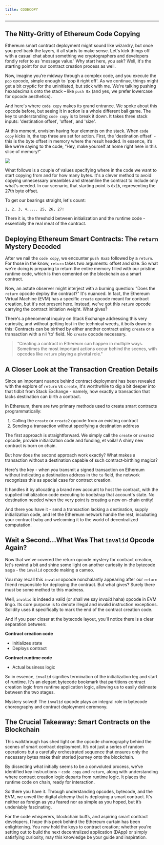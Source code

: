 ```yaml
---
title: CODECOPY
---
```


---

## The Nitty-Gritty of Ethereum Code Copying

Ethereum smart contract deployment might sound like wizardry, but once you peel back the layers, it all starts to make sense. Let's kick things off with a casual chat about something we cryptographers and developers fondly refer to as 'message value.' Why start here, you ask? Well, it's the starting point for our contract creation process as well.

Now, imagine you’re midway through a complex code, and you execute the `pop` opcode, simple enough to 'pop it right off'. As we continue, things might get a bit cryptic for the uninitiated, but stick with me. We're talking pushing hexadecimals onto the stack – like `push 0x` (and yes, we prefer lowercase for opcode aesthetics).

And here's where `code copy` makes its grand entrance. We spoke about this opcode before, but seeing it in action is a whole different ball game. The key to understanding `code copy` is to break it down. It takes three stack inputs: 'destination offset', 'offset', and 'size'.

At this moment, envision having four elements on the stack. When `code copy` kicks in, the top three are set for action. First, the 'destination offset' - this is the byte offset in memory where the result headed. In essence, it’s like we’re saying to the code, “Hey, make yourself at home right here in this slice of memory!”

![](https://cdn.videotap.com/618/screenshots/f0dgUAStom77qdwQCHsz-125.82.png)

What follows is a couple of values specifying where in the code we want to start copying from and for how many bytes. It's a clever method to avoid copying unnecessary preambles and streamline the contract to include only what's needed. In our scenario, that starting point is `0x1b`, representing the 27th byte offset.

To get our bearings straight, let's count:

```
1, 2, 3, 4,..., 25, 26, 27!
```

There it is, the threshold between initialization and the runtime code - essentially the real meat of the contract.

## Deploying Ethereum Smart Contracts: The `return` Mystery Decoded

After we nail the `code copy`, we encounter `push 0xa5` followed by a `return`. For those in the know, `return` takes two arguments: offset and size. So what we're doing is preparing to return the entire memory filled with our pristine runtime code, which is then cemented on the blockchain as a smart contract.

Now, an astute observer might interject with a burning question: "Does the `return` opcode deploy the contract?" It's nuanced. In fact, the Ethereum Virtual Machine (EVM) has a specific `create` opcode meant for contract creation, but it's not present here. Instead, we've got this `return` opcode carrying the contract initiation weight. What gives?

There's a phenomenal inquiry on Stack Exchange addressing this very curiosity, and without getting lost in the technical weeds, it boils down to this: Contracts can be birthed by either another contract using `create` or a transaction with a nil 'to' field. No `create` opcode necessary.

> "Creating a contract in Ethereum can happen in multiple ways. Sometimes the most important actions occur behind the scenes, with opcodes like `return` playing a pivotal role."

## A Closer Look at the Transaction Creation Details

Since an important nuance behind contract deployment has been revealed with the explore of `return` vs `create`, it's worthwhile to dig a bit deeper into that tidbit from Stack Exchange - namely, how exactly a transaction that lacks destination can birth a contract.

In Ethereum, there are two primary methods used to create smart contracts programmatically:

1. Calling the `create` or `create2` opcode from an existing contract
2. Sending a transaction without specifying a destination address

The first approach is straightforward. We simply call the `create` or `create2` opcode, provide initialization code and funding, et voila! A shiny new contract is born on chain.

But how does the second approach work exactly? What makes a transaction without a destination capable of such contract-birthing magics?

Here's the key - when you transmit a signed transaction on Ethereum without indicating a destination address in the `to` field, the network recognizes this as special case for contract creation.

It handles it by allocating a brand new account to host the contract, with the supplied initialization code executing to bootstrap that account's state. No destination needed when the very point is creating a new on-chain entity!

And there you have it - send a transaction lacking a destination, supply initialization code, and let the Ethereum network handle the rest, incubating your contract baby and welcoming it to the world of decentralized computation.

## Wait a Second...What Was That `invalid` Opcode Again?

Now that we've covered the return opcode mystery for contract creation, let's rewind a bit and shine some light on another curiosity in the bytecode saga - the `invalid` opcode making a cameo.

You may recall this `invalid` opcode nonchalantly appearing after our `return` friend responsible for deploying the contract. But what gives? Surely there must be some method to this madness.

Well, `invalid` is indeed a valid (or shall we say _invalid_ haha) opcode in EVM lingo. Its core purpose is to denote illegal and invalid instruction exceptions. Solidity uses it specifically to mark the end of the contract creation code.

And if you peer closer at the bytecode layout, you'll notice there is a clear separation between:

**Contract creation code**

- Initializes state
- Deploys contract

**Contract runtime code**

- Actual business logic

So in essence, `invalid` signifies termination of the initialization leg and start of runtime. It's an elegant bytecode bookmark that partitions contract creation logic from runtime application logic, allowing us to easily delineate between the two stages.

Mystery solved! The `invalid` opcode plays an integral role in bytecode choreography and contract deployment ceremony.

## The Crucial Takeaway: Smart Contracts on the Blockchain

This walkthrough has shed light on the opcode choreography behind the scenes of smart contract deployment. It’s not just a series of random operations but a carefully orchestrated sequence that ensures only the necessary bytes make their storied journey onto the blockchain.

By dissecting what initially seems to be a convoluted process, we’ve identified key instructions – `code copy` and `return`, along with understanding where contract creation logic departs from runtime logic. It places the runtime code on chain, ready for interaction.

So there you have it. Through understanding opcodes, bytecode, and the EVM, we unveil the digital alchemy that is deploying a smart contract. It's neither as foreign as you feared nor as simple as you hoped, but it’s undeniably fascinating.

For the code whisperers, blockchain buffs, and aspiring smart contract developers, I hope this peek behind the Ethereum curtain has been enlightening. You now hold the keys to contract creation; whether you're setting out to build the next decentralized application (DApp) or simply satisfying curiosity, may this knowledge be your guide and inspiration.
